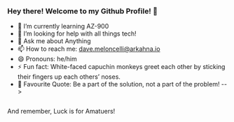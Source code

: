 ### Hey there! Welcome to my Github Profile! 👋

- 🌱 I’m currently learning AZ-900
- 🤔 I’m looking for help with all things tech!
- 💬 Ask me about Anything
- 📫 How to reach me: dave.meloncelli@arkahna.io  
- 😄 Pronouns: he/him
- ⚡ Fun fact: White-faced capuchin monkeys greet each other by sticking their fingers up each others’ noses.
- 🤘 Favourite Quote: Be a part of the solution, not a part of the problem!
-->
<p><img src="https://media2.giphy.com/media/3oriNPdeu2W1aelciY/giphy.gif" alt="" /></p>

And remember, Luck is for Amatuers!
